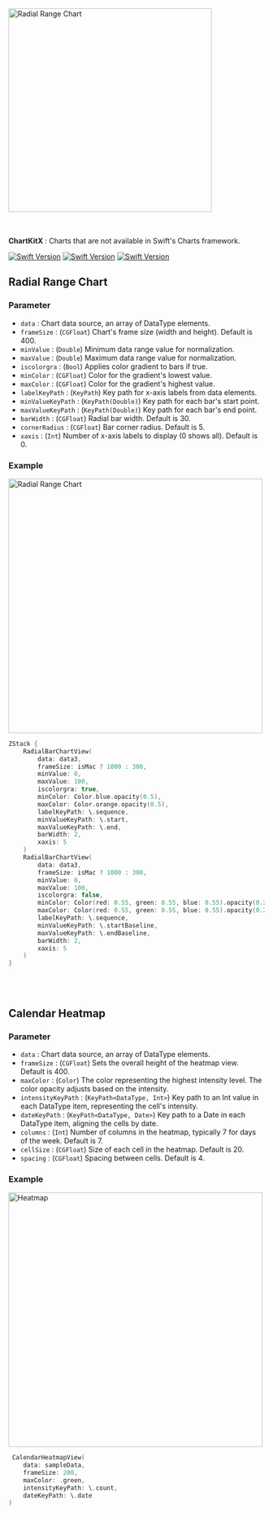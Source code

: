 <img width="400" alt="Radial Range Chart" src="https://github.com/user-attachments/assets/3b061069-c785-4d1c-b2cf-8797bd784c2c">

<br/>
<br/>
<br/>


**ChartKitX** : Charts that are not available in Swift's Charts framework.


[![Swift Version](https://img.shields.io/badge/Xcode-16.0+-blue.svg)](https://swift.org)
[![Swift Version](https://img.shields.io/badge/iOS-18.0+-blue.svg)](https://swift.org)
[![Swift Version](https://img.shields.io/badge/Swift-5.0+-orange.svg)](https://swift.org)

## Radial Range Chart

### Parameter

- `data` : Chart data source, an array of DataType elements.
- `frameSize` : (`CGFloat`) Chart's frame size (width and height). Default is 400.
- `minValue` : (`Double`) Minimum data range value for normalization.
- `maxValue` : (`Double`) Maximum data range value for normalization.
- `iscolorgra` : (`Bool`) Applies color gradient to bars if true.
- `minColor` : (`CGFloat`) Color for the gradient's lowest value.
- `maxColor` : (`CGFloat`) Color for the gradient's highest value.
- `labelKeyPath` : (`KeyPath`) Key path for x-axis labels from data elements.
- `minValueKeyPath` : (`KeyPath(Double)`) Key path for each bar's start point.
- `maxValueKeyPath` : (`KeyPath(Double)`) Key path for each bar's end point.
- `barWidth` : (`CGFloat`) Radial bar width. Default is 30.
- `cornerRadius` : (`CGFloat`) Bar corner radius. Default is 5.
- `xaxis` : (`Int`) Number of x-axis labels to display (0 shows all). Default is 0.

### Example

<img width="500" alt="Radial Range Chart" src="https://github.com/user-attachments/assets/69b3bc4e-33fc-464a-a87b-adeceba94117">

```swift
ZStack {
    RadialBarChartView(
        data: data3,
        frameSize: isMac ? 1000 : 300,
        minValue: 0,
        maxValue: 100,
        iscolorgra: true,
        minColor: Color.blue.opacity(0.5),
        maxColor: Color.orange.opacity(0.5),
        labelKeyPath: \.sequence,
        minValueKeyPath: \.start,
        maxValueKeyPath: \.end,
        barWidth: 2,
        xaxis: 5
    )
    RadialBarChartView(
        data: data3,
        frameSize: isMac ? 1000 : 300,
        minValue: 0,
        maxValue: 100,
        iscolorgra: false,
        minColor: Color(red: 0.55, green: 0.55, blue: 0.55).opacity(0.25),
        maxColor: Color(red: 0.55, green: 0.55, blue: 0.55).opacity(0.25),
        labelKeyPath: \.sequence,
        minValueKeyPath: \.startBaseline,
        maxValueKeyPath: \.endBaseline,
        barWidth: 2,
        xaxis: 5
    )
}
```
<br/>
<br/>

## Calendar Heatmap

### Parameter

- `data` : Chart data source, an array of DataType elements.
- `frameSize` : (`CGFloat`) Sets the overall height of the heatmap view. Default is 400.
- `maxColor` : (`Color`) The color representing the highest intensity level. The color opacity adjusts based on the intensity.
- `intensityKeyPath` : (`KeyPath<DataType, Int>`) Key path to an Int value in each DataType item, representing the cell's intensity.
- `dateKeyPath` : (`KeyPath<DataType, Date>`) Key path to a Date in each DataType item, aligning the cells by date.
- `columns` : (`Int`) Number of columns in the heatmap, typically 7 for days of the week. Default is 7.
- `cellSize` : (`CGFloat`) Size of each cell in the heatmap. Default is 20.
- `spacing` : (`CGFloat`) Spacing between cells. Default is 4.

### Example

<img width="500" alt="Heatmap" src="https://github.com/user-attachments/assets/68cc86e9-99fb-4d50-b4ed-a6c51624c68a">

```swift
 CalendarHeatmapView(
    data: sampleData,
    frameSize: 200,
    maxColor: .green,
    intensityKeyPath: \.count,
    dateKeyPath: \.date
)
```
